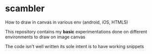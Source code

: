 scambler
========

How to draw in canvas in various env (android, iOS, HTML5)

This repository contains my **basic** experimentations done on different environments to draw on image canvas

The code isn't well written its sole intent is to have working snippets